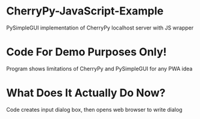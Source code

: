 # CherryPy-JavaScript-Example
PySimpleGUI implementation of CherryPy localhost server with JS wrapper
# Code For Demo Purposes Only!
Program shows limitations of CherryPy and PySimpleGUI for any PWA idea
# What Does It Actually Do Now?
Code creates input dialog box, then opens web browser to write dialog
